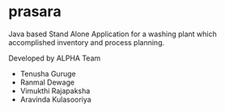 # prasara

Java based Stand Alone Application for a washing plant which accomplished inventory and process planning.

Developed by ALPHA Team
* Tenusha Guruge
* Ranmal Dewage
* Vimukthi Rajapaksha
* Aravinda Kulasooriya

